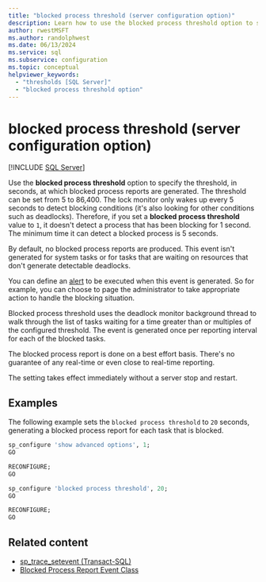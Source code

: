 ```yaml
---
title: "blocked process threshold (server configuration option)"
description: Learn how to use the blocked process threshold option to specify the interval at which SQL Server generates blocked process reports and issues alerts.
author: rwestMSFT
ms.author: randolphwest
ms.date: 06/13/2024
ms.service: sql
ms.subservice: configuration
ms.topic: conceptual
helpviewer_keywords:
  - "thresholds [SQL Server]"
  - "blocked process threshold option"
---
```

# blocked process threshold (server configuration option)

[!INCLUDE [SQL Server](../../includes/applies-to-version/sqlserver.md)]

Use the **blocked process threshold** option to specify the threshold, in seconds, at which blocked process reports are generated. The threshold can be set from 5 to 86,400. The lock monitor only wakes up every 5 seconds to detect blocking conditions (it's also looking for other conditions such as deadlocks). Therefore, if you set a **blocked process threshold** value to `1`, it doesn't detect a process that has been blocking for 1 second. The minimum time it can detect a blocked process is 5 seconds.

By default, no blocked process reports are produced. This event isn't generated for system tasks or for tasks that are waiting on resources that don't generate detectable deadlocks.

You can define an [alert](../../ssms/agent/alerts.md) to be executed when this event is generated. So for example, you can choose to page the administrator to take appropriate action to handle the blocking situation.

Blocked process threshold uses the deadlock monitor background thread to walk through the list of tasks waiting for a time greater than or multiples of the configured threshold. The event is generated once per reporting interval for each of the blocked tasks.

The blocked process report is done on a best effort basis. There's no guarantee of any real-time or even close to real-time reporting.

The setting takes effect immediately without a server stop and restart.

## Examples

The following example sets the `blocked process threshold` to `20` seconds, generating a blocked process report for each task that is blocked.

```sql
sp_configure 'show advanced options', 1;
GO

RECONFIGURE;
GO

sp_configure 'blocked process threshold', 20;
GO

RECONFIGURE;
GO
```

## Related content

- [sp_trace_setevent (Transact-SQL)](../../relational-databases/system-stored-procedures/sp-trace-setevent-transact-sql.md)
- [Blocked Process Report Event Class](../../relational-databases/event-classes/blocked-process-report-event-class.md)
